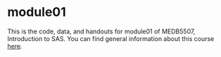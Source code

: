 # module01

This is the code, data, and handouts for module01 of MEDB5507, Introduction to SAS. You can find general information about this course [here](https://medb5507.github.io).

